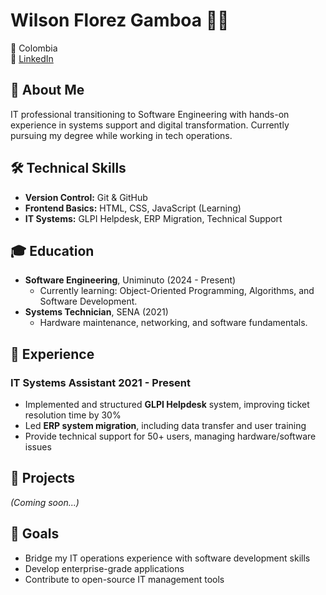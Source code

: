 # Wilson Florez Gamboa 👨‍💻  

📍 Colombia  
🔗 [LinkedIn](https://www.linkedin.com/in/wilson-florez-gamboa-dev)

## 👋 About Me  
IT professional transitioning to Software Engineering with hands-on experience in systems support and digital transformation. Currently pursuing my degree while working in tech operations.

## 🛠 Technical Skills  
- **Version Control:** Git & GitHub
- **Frontend Basics:** HTML, CSS, JavaScript (Learning)
- **IT Systems:** GLPI Helpdesk, ERP Migration, Technical Support  

## 🎓 Education  
- **Software Engineering**, Uniminuto (2024 - Present)  
  - Currently learning: Object-Oriented Programming, Algorithms, and Software Development.  
- **Systems Technician**, SENA (2021)  
  - Hardware maintenance, networking, and software fundamentals.  

## 💼 Experience  
### **IT Systems Assistant**  2021 - Present  
- Implemented and structured **GLPI Helpdesk** system, improving ticket resolution time by 30%  
- Led **ERP system migration**, including data transfer and user training  
- Provide technical support for 50+ users, managing hardware/software issues

## 🌟 Projects  
*(Coming soon...)*  

## 📌 Goals  
- Bridge my IT operations experience with software development skills  
- Develop enterprise-grade applications  
- Contribute to open-source IT management tools  